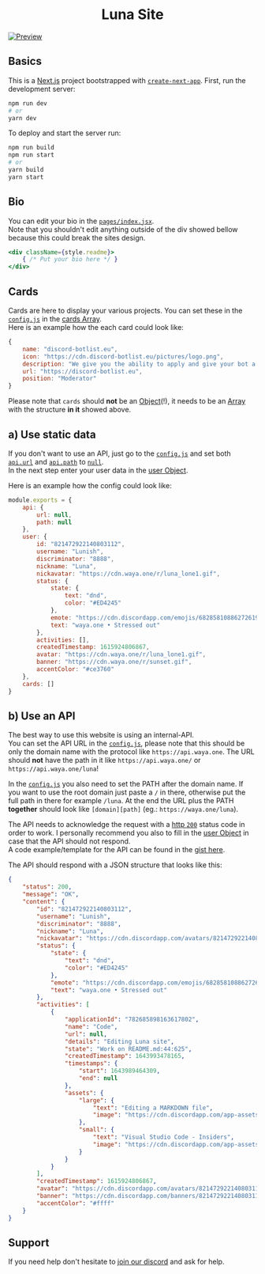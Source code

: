 <h1 align="center">Luna Site</h1>

[![Preview](https://cdn.waya.one/r/1644002382.png)](https://cdn.waya.one/r/1644002382.png)
<br />

## Basics
This is a [Next.js](https://nextjs.org/) project bootstrapped with [`create-next-app`](https://github.com/vercel/next.js/tree/canary/packages/create-next-app).
First, run the development server:

```bash
npm run dev
# or
yarn dev
```

To deploy and start the server run:

```bash
npm run build
npm run start
# or
yarn build
yarn start
```

## Bio
You can edit your bio in the [`pages/index.jsx`](https://github.com/Luna-devv/luna-site/blob/main/config.js#L44). <br />
Note that you shouldn't edit anything outside of the div showed bellow because this could break the sites design.
```jsx
<div className={style.readme}>
    { /* Put your bio here */ }
</div>
```

## Cards
Cards are here to display your various projects. You can set these in the [`config.js`](https://github.com/Luna-devv/luna-site/blob/main/config.js) in the [cards Array](https://github.com/Luna-devv/luna-site/blob/main/config.js#L26). <br />
Here is an example how the each card could look like:
```js
{
    name: "discord-botlist.eu",
    icon: "https://cdn.discord-botlist.eu/pictures/logo.png",
    description: "We give you the ability to apply and give your bot a page on our site.",
    url: "https://discord-botlist.eu",
    position: "Moderator"
}
```
Please note that `cards` should **not** be an [Object](https://www.w3schools.com/js/js_objects.asp)(!), it needs to be an [Array](https://www.w3schools.com/js/js_arrays.asp) with the structure __in it__ showed above.


## a) Use static data
If you don't want to use an API, just go to the [`config.js`](https://github.com/Luna-devv/luna-site/blob/main/config.js) and set both [`api.url`]((https://github.com/Luna-devv/luna-site/blob/main/config.js#L3)) and [`api.path`]((https://github.com/Luna-devv/luna-site/blob/main/config.js#L4)) to [`null`](https://developer.mozilla.org/en-US/docs/Web/JavaScript/Reference/Global_Objects/null). <br />
 In the next step enter your user data in the [user Object](https://github.com/Luna-devv/luna-site/blob/main/config.js#L6). <br />

Here is an example how the config could look like:
```js
module.exports = {
    api: {
        url: null,
        path: null
    },
    user: {
        id: "821472922140803112",
        username: "Lunish",
        discriminator: "8888",
        nickname: "Luna",
        nickavatar: "https://cdn.waya.one/r/luna_lone1.gif",
        status: {
            state: {
                text: "dnd",
                color: "#ED4245"
            },
            emote: "https://cdn.discordapp.com/emojis/682858108862726191.gif?size=2048",
            text: "waya.one • Stressed out"
        },
        activities: [],
        createdTimestamp: 1615924806867,
        avatar: "https://cdn.waya.one/r/luna_lone1.gif",
        banner: "https://cdn.waya.one/r/sunset.gif",
        accentColor: "#ce3760"
    },
    cards: []
}

```

## b) Use an API
The best way to use this website is using an internal-API. <br />
You can set the API URL in the [`config.js`](https://github.com/Luna-devv/luna-site/blob/main/config.js#L3), please note that this should be only the domain name with the protocol like `https://api.waya.one`. The URL should **not** have the path in it like `https://api.waya.one/` or `https://api.waya.one/luna`! <br />

In the [`config.js`](https://github.com/Luna-devv/luna-site/blob/main/config.js#L4) you also need to set the PATH after the domain name. If you want to use the root domain just paste a `/` in there, otherwise put the full path in there for example `/luna`. At the end the URL plus the PATH __together__ should look like `[domain][path]` (eg.: `https://waya.one/luna`). <br />

The API needs to acknowledge the request with a [http `200`](https://developer.mozilla.org/en-US/docs/Web/HTTP/Status/200) status code in order to work. I personally recommend you also to fill in the [user Object](https://github.com/Luna-devv/luna-site/blob/main/README.md#a-use-static-data) in case that the API should not respond. <br />
A code example/template for the API can be found in the [gist here](https://gist.github.com/Luna-devv/5793ced1319f4fc3a6c713bfb89f9854). <br />

The API should respond with a JSON structure that looks like this: 
```json
{
    "status": 200,
    "message": "OK",
    "content": {
        "id": "821472922140803112",
        "username": "Lunish",
        "discriminator": "8888",
        "nickname": "Luna",
        "nickavatar": "https://cdn.discordapp.com/avatars/821472922140803112/a_5225c26456cd6d1d03b5f6af645d2488.gif?size=2048",
        "status": {
            "state": {
                "text": "dnd",
                "color": "#ED4245"
            },
            "emote": "https://cdn.discordapp.com/emojis/682858108862726191.gif?size=2048",
            "text": "waya.one • Stressed out"
        },
        "activities": [
            {
                "applicationId": "782685898163617802",
                "name": "Code",
                "url": null,
                "details": "Editing Luna site",
                "state": "Work on README.md:44:625",
                "createdTimestamp": 1643993478165,
                "timestamps": {
                    "start": 1643989464309,
                    "end": null
                },
                "assets": {
                    "large": {
                        "text": "Editing a MARKDOWN file",
                        "image": "https://cdn.discordapp.com/app-assets/782685898163617802/810647037598760991.png"
                    },
                    "small": {
                        "text": "Visual Studio Code - Insiders",
                        "image": "https://cdn.discordapp.com/app-assets/782685898163617802/810652286233083974.png"
                    }
                }
            }
        ],
        "createdTimestamp": 1615924806867,
        "avatar": "https://cdn.discordapp.com/avatars/821472922140803112/a_5225c26456cd6d1d03b5f6af645d2488.gif?size=2048",
        "banner": "https://cdn.discordapp.com/banners/821472922140803112/a_bb8eb557242c1923d82d86cef14bcc4a.gif?size=600",
        "accentColor": "#ffff"
    }
}
```

## Support
If you need help don't hesitate to [join our discord](https://waya.one/go/discord) and ask for help.
